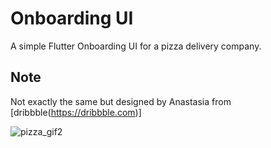 # Onboarding UI

A simple Flutter Onboarding UI for a pizza delivery company.

## Note

Not exactly the same but designed by Anastasia from [dribbble(https://dribbble.com)]

![pizza_gif2](https://user-images.githubusercontent.com/27512622/93118546-c22b6900-f6c0-11ea-8e6d-fa56f2a913e4.gif)
